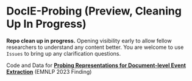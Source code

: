 # DocIE-Probing (Preview, Cleaning Up In Progress)
 
**Repo clean up in progress.**  Opening visibility early to allow fellow researchers to understand any content better. You are welcome to use `Issues` to bring up any clarification questions.


Code and Data for [**Probing Representations for Document-level Event Extraction**](https://aclanthology.org/2023.findings-emnlp.844/) (EMNLP 2023 Finding)

